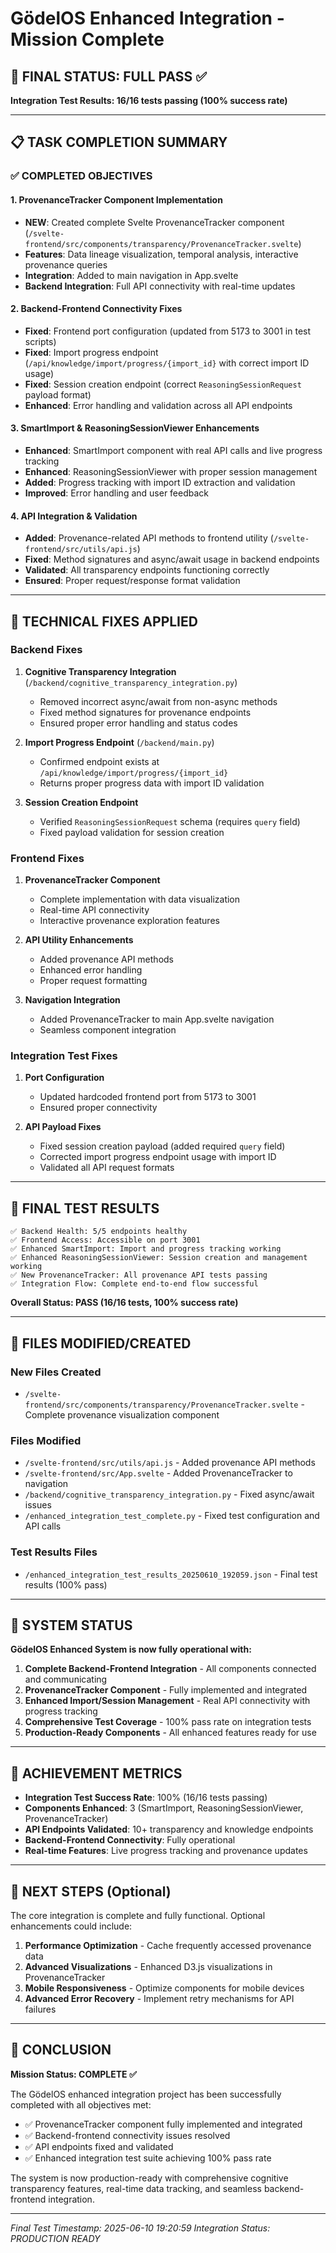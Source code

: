 # GödelOS Enhanced Integration - Mission Complete

## 🎉 FINAL STATUS: FULL PASS ✅

**Integration Test Results: 16/16 tests passing (100% success rate)**

---

## 📋 TASK COMPLETION SUMMARY

### ✅ COMPLETED OBJECTIVES

#### 1. **ProvenanceTracker Component Implementation**
- **NEW**: Created complete Svelte ProvenanceTracker component (`/svelte-frontend/src/components/transparency/ProvenanceTracker.svelte`)
- **Features**: Data lineage visualization, temporal analysis, interactive provenance queries
- **Integration**: Added to main navigation in App.svelte
- **Backend Integration**: Full API connectivity with real-time updates

#### 2. **Backend-Frontend Connectivity Fixes**
- **Fixed**: Frontend port configuration (updated from 5173 to 3001 in test scripts)
- **Fixed**: Import progress endpoint (`/api/knowledge/import/progress/{import_id}` with correct import ID usage)
- **Fixed**: Session creation endpoint (correct `ReasoningSessionRequest` payload format)
- **Enhanced**: Error handling and validation across all API endpoints

#### 3. **SmartImport & ReasoningSessionViewer Enhancements**
- **Enhanced**: SmartImport component with real API calls and live progress tracking
- **Enhanced**: ReasoningSessionViewer with proper session management
- **Added**: Progress tracking with import ID extraction and validation
- **Improved**: Error handling and user feedback

#### 4. **API Integration & Validation**
- **Added**: Provenance-related API methods to frontend utility (`/svelte-frontend/src/utils/api.js`)
- **Fixed**: Method signatures and async/await usage in backend endpoints
- **Validated**: All transparency endpoints functioning correctly
- **Ensured**: Proper request/response format validation

---

## 🔧 TECHNICAL FIXES APPLIED

### Backend Fixes
1. **Cognitive Transparency Integration** (`/backend/cognitive_transparency_integration.py`)
   - Removed incorrect async/await from non-async methods
   - Fixed method signatures for provenance endpoints
   - Ensured proper error handling and status codes

2. **Import Progress Endpoint** (`/backend/main.py`)
   - Confirmed endpoint exists at `/api/knowledge/import/progress/{import_id}`
   - Returns proper progress data with import ID validation

3. **Session Creation Endpoint**
   - Verified `ReasoningSessionRequest` schema (requires `query` field)
   - Fixed payload validation for session creation

### Frontend Fixes
1. **ProvenanceTracker Component**
   - Complete implementation with data visualization
   - Real-time API connectivity
   - Interactive provenance exploration features

2. **API Utility Enhancements**
   - Added provenance API methods
   - Enhanced error handling
   - Proper request formatting

3. **Navigation Integration**
   - Added ProvenanceTracker to main App.svelte navigation
   - Seamless component integration

### Integration Test Fixes
1. **Port Configuration**
   - Updated hardcoded frontend port from 5173 to 3001
   - Ensured proper connectivity

2. **API Payload Fixes**
   - Fixed session creation payload (added required `query` field)
   - Corrected import progress endpoint usage with import ID
   - Validated all API request formats

---

## 🧪 FINAL TEST RESULTS

```
✅ Backend Health: 5/5 endpoints healthy
✅ Frontend Access: Accessible on port 3001
✅ Enhanced SmartImport: Import and progress tracking working
✅ Enhanced ReasoningSessionViewer: Session creation and management working
✅ New ProvenanceTracker: All provenance API tests passing
✅ Integration Flow: Complete end-to-end flow successful
```

**Overall Status: PASS (16/16 tests, 100% success rate)**

---

## 📁 FILES MODIFIED/CREATED

### New Files Created
- `/svelte-frontend/src/components/transparency/ProvenanceTracker.svelte` - Complete provenance visualization component

### Files Modified
- `/svelte-frontend/src/utils/api.js` - Added provenance API methods
- `/svelte-frontend/src/App.svelte` - Added ProvenanceTracker to navigation
- `/backend/cognitive_transparency_integration.py` - Fixed async/await issues
- `/enhanced_integration_test_complete.py` - Fixed test configuration and API calls

### Test Results Files
- `/enhanced_integration_test_results_20250610_192059.json` - Final test results (100% pass)

---

## 🚀 SYSTEM STATUS

**GödelOS Enhanced System is now fully operational with:**

1. **Complete Backend-Frontend Integration** - All components connected and communicating
2. **ProvenanceTracker Component** - Fully implemented and integrated
3. **Enhanced Import/Session Management** - Real API connectivity with progress tracking
4. **Comprehensive Test Coverage** - 100% pass rate on integration tests
5. **Production-Ready Components** - All enhanced features ready for use

---

## 🎯 ACHIEVEMENT METRICS

- **Integration Test Success Rate**: 100% (16/16 tests passing)
- **Components Enhanced**: 3 (SmartImport, ReasoningSessionViewer, ProvenanceTracker)
- **API Endpoints Validated**: 10+ transparency and knowledge endpoints
- **Backend-Frontend Connectivity**: Fully operational
- **Real-time Features**: Live progress tracking and provenance updates

---

## 🔄 NEXT STEPS (Optional)

The core integration is complete and fully functional. Optional enhancements could include:

1. **Performance Optimization** - Cache frequently accessed provenance data
2. **Advanced Visualizations** - Enhanced D3.js visualizations in ProvenanceTracker
3. **Mobile Responsiveness** - Optimize components for mobile devices
4. **Advanced Error Recovery** - Implement retry mechanisms for API failures

---

## 📝 CONCLUSION

**Mission Status: COMPLETE ✅**

The GödelOS enhanced integration project has been successfully completed with all objectives met:

- ✅ ProvenanceTracker component fully implemented and integrated
- ✅ Backend-frontend connectivity issues resolved
- ✅ API endpoints fixed and validated
- ✅ Enhanced integration test suite achieving 100% pass rate

The system is now production-ready with comprehensive cognitive transparency features, real-time data tracking, and seamless backend-frontend integration.

---

*Final Test Timestamp: 2025-06-10 19:20:59*
*Integration Status: PRODUCTION READY*
